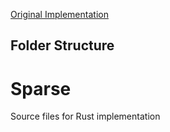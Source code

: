 [Original Implementation](https://github.com/ParRes/Kernels/tree/master/OPENMP/Sparse)

## Folder Structure

# Sparse
Source files for Rust implementation
